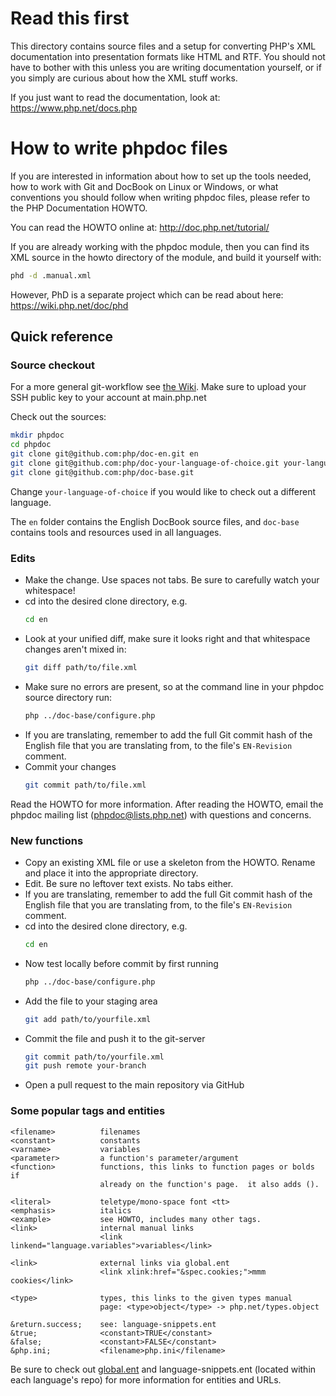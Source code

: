 
# Read this first

This directory contains source files and a setup for converting
PHP's XML documentation into presentation formats like HTML and
RTF. You should not have to bother with this unless you are
writing documentation yourself, or if you simply are curious
about how the XML stuff works.

If you just want to read the documentation, look at:
https://www.php.net/docs.php

# How to write phpdoc files

If you are interested in information about how to
set up the tools needed, how to work with Git and
DocBook on Linux or Windows, or what conventions you
should follow when writing phpdoc files, please refer
to the PHP Documentation HOWTO.

You can read the HOWTO online at: http://doc.php.net/tutorial/

If you are already working with the phpdoc module,
then you can find its XML source in the howto directory
of the module, and build it yourself with:

```bash
phd -d .manual.xml
```

However, PhD is a separate project which can be read about here:
https://wiki.php.net/doc/phd

## Quick reference

### Source checkout

For a more general git-workflow see [the Wiki](https://wiki.php.net/vcs/gitworkflow#reviewing_and_closing_pull_requests).
Make sure to upload your SSH public key to your account at main.php.net

Check out the sources:

```bash
mkdir phpdoc
cd phpdoc
git clone git@github.com:php/doc-en.git en
git clone git@github.com:php/doc-your-language-of-choice.git your-language-of-choice
git clone git@github.com:php/doc-base.git
```

Change `your-language-of-choice` if you would like to check out a different language.

The `en` folder contains the English DocBook source files, and `doc-base` contains tools
and resources used in all languages.

### Edits

* Make the change.  Use spaces not tabs.  Be sure to carefully watch your whitespace!
* cd into the desired clone directory, e.g.
  ```bash
  cd en
  ```
* Look at your unified diff, make sure it looks right and that whitespace changes aren't mixed in:
  ```bash
  git diff path/to/file.xml
  ```
* Make sure no errors are present, so at the command line in your phpdoc source directory run:
  ```bash
  php ../doc-base/configure.php
  ```
* If you are translating, remember to add the full Git commit hash of the English file that you are translating
  from, to the file's `EN-Revision` comment.
* Commit your changes
  ```bash
  git commit path/to/file.xml
  ```

Read the HOWTO for more information.  After reading the HOWTO,
email the phpdoc mailing list (phpdoc@lists.php.net) with questions
and concerns.

### New functions

* Copy an existing XML file or use a skeleton from the HOWTO.
  Rename and place it into the appropriate directory.
* Edit.  Be sure no leftover text exists.  No tabs either.
* If you are translating, remember to add the full Git commit hash of the English
  file that you are translating from, to the file's `EN-Revision` comment.
* cd into the desired clone directory, e.g.
  ```bash
  cd en
  ```
* Now test locally before commit by first running
  ```bash
  php ../doc-base/configure.php
  ```
* Add the file to your staging area
  ```bash
  git add path/to/yourfile.xml
  ```
* Commit the file and push it to the git-server
  ```bash
  git commit path/to/yourfile.xml
  git push remote your-branch
  ```
* Open a pull request to the main repository via GitHub

### Some popular tags and entities

    <filename>          filenames
    <constant>          constants
    <varname>           variables
    <parameter>         a function's parameter/argument
    <function>          functions, this links to function pages or bolds if
                        already on the function's page.  it also adds ().

    <literal>           teletype/mono-space font <tt>
    <emphasis>          italics
    <example>           see HOWTO, includes many other tags.
    <link>              internal manual links
                        <link linkend="language.variables">variables</link>

    <link>              external links via global.ent
                        <link xlink:href="&spec.cookies;">mmm cookies</link>

    <type>              types, this links to the given types manual
                        page: <type>object</type> -> php.net/types.object

    &return.success;    see: language-snippets.ent
    &true;              <constant>TRUE</constant>
    &false;             <constant>FALSE</constant>
    &php.ini;           <filename>php.ini</filename>

Be sure to check out [global.ent](entities/global.ent) and
language-snippets.ent (located within each language's repo) for
more information for entities and URLs.
